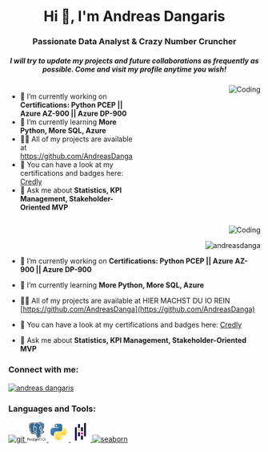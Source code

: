 <h1 align="center">Hi 👋, I'm Andreas Dangaris</h1>
<h3 align="center">Passionate Data Analyst & Crazy Number Cruncher</h3>

<h5 align="center">I will try to update my projects and future collaborations as frequently as possible. Come and visit my profile anytime you wish!</h5>

<div style="display: flex;">
  <div style="flex: 1;">
    <ul>
      <li>🔭 I’m currently working on <strong>Certifications: Python PCEP || Azure AZ-900 || Azure DP-900</strong></li>
      <li>🌱 I’m currently learning <strong>More Python, More SQL, Azure</strong></li>
      <li>👨‍💻 All of my projects are available at <a href="https://github.com/AndreasDanga">https://github.com/AndreasDanga</a></li>
      <li>🚀 You can have a look at my certifications and badges here: <a href="https://www.credly.com/users/andreas-dangaris">Credly</a></li>
      <li>💬 Ask me about <strong>Statistics, KPI Management, Stakeholder-Oriented MVP</strong></li>
    </ul>
  </div>
  <div style="flex: 1; text-align: right;">
    <img alt="Coding" width="400" src="https://media.giphy.com/media/l46Cy1rHbQ92uuLXa/giphy.gif">
  </div>
</div>



<p align="right">
  <img alt="Coding" width="400" src="https://media.giphy.com/media/l46Cy1rHbQ92uuLXa/giphy.gif">
</p>

<p align="right"> <img src="https://komarev.com/ghpvc/?username=andreasdanga&label=Profile%20views&color=0e75b6&style=flat" alt="andreasdanga" /> </p>

- 🔭 I’m currently working on **Certifications: Python PCEP || Azure AZ-900 || Azure DP-900**

- 🌱 I’m currently learning **More Python, More SQL, Azure**

- 👨‍💻 All of my projects are available at HIER MACHST DU IO REIN [https://github.com/AndreasDanga](https://github.com/AndreasDanga)

- 🚀 You can have a look at my certifications and badges here: [Credly](https://www.credly.com/users/andreas-dangaris)

- 💬 Ask me about **Statistics, KPI Management, Stakeholder-Oriented MVP**


<h3 align="left">Connect with me:</h3>
<p align="left">
<a href="https://linkedin.com/in/andreas dangaris" target="blank"><img align="center" src="https://raw.githubusercontent.com/rahuldkjain/github-profile-readme-generator/master/src/images/icons/Social/linked-in-alt.svg" alt="andreas dangaris" height="30" width="40" /></a>
</p>

<h3 align="left">Languages and Tools:</h3>
  <p align="left">
    <a href="https://git-scm.com/" target="_blank" rel="noreferrer"> <img src="https://www.vectorlogo.zone/logos/git-scm/git-scm-icon.svg" alt="git" width="40"               height="40"/> </a>
    <a href="https://www.postgresql.org" target="_blank" rel="noreferrer"> <img                               src="https://raw.githubusercontent.com/devicons/devicon/master/icons/postgresql/postgresql-original-wordmark.svg" alt="postgresql" width="40" height="40"/> </a>
<a href="https://www.python.org" target="_blank" rel="noreferrer"> <img src="https://raw.githubusercontent.com/devicons/devicon/master/icons/python/python-original.svg" alt="python" width="40" height="40"/>
<a href="https://pandas.pydata.org/" target="_blank" rel="noreferrer"> <img src="https://raw.githubusercontent.com/devicons/devicon/2ae2a900d2f041da66e950e4d48052658d850630/icons/pandas/pandas-original.svg" alt="pandas" width="40" height="40"/> </a> <a href="https://seaborn.pydata.org/" target="_blank" rel="noreferrer"> <img src="https://seaborn.pydata.org/_images/logo-mark-lightbg.svg" alt="seaborn" width="40" height="40"/> </a></p>
